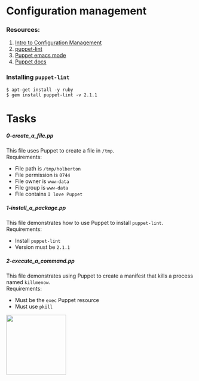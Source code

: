 # Configuration management

### Resources:
1. [Intro to Configuration Management](https://www.digitalocean.com/community/tutorials/an-introduction-to-configuration-management)
2. [puppet-lint](http://puppet-lint.com/)
3. [Puppet emacs mode](https://github.com/voxpupuli/puppet-mode)
4. [Puppet docs](https://puppet.com/docs/puppet/3.8/types/file.html)

### Installing `puppet-lint`
```
$ apt-get install -y ruby
$ gem install puppet-lint -v 2.1.1
```

# Tasks
##### 0-create_a_file.pp
This file uses Puppet to create a file in `/tmp`.<br>
Requirements:
- File path is `/tmp/holberton`
- File permission is `0744`
- File owner is `www-data`
- File group is `www-data`
- File contains `I love Puppet`

##### 1-install_a_package.pp
This file demonstrates how to use Puppet to install `puppet-lint`.<br>
Requirements:
- Install `puppet-lint`
- Version must be `2.1.1`

##### 2-execute_a_command.pp
This file demonstrates using Puppet to create a manifest that kills a process
 named `killmenow`.<br>
Requirements:
- Must be the `exec` Puppet resource
- Must use `pkill`



<img src="https://puppet.com/images/logos/puppet-logo-black.svg" width="160" height=auto/>